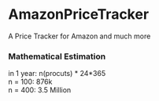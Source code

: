 # AmazonPriceTracker
A Price Tracker for Amazon and much more


### Mathematical Estimation
in 1 year: n(procuts) * 24*365\
n = 100: 876k\
n = 400: 3.5 Million